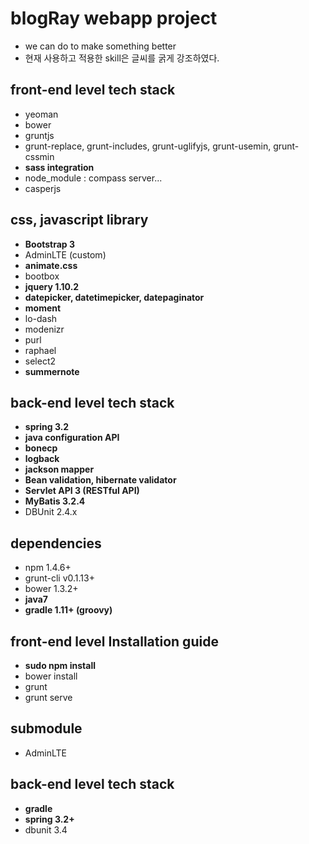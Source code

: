 # blogRay webapp project

- we can do to make something better
- 현재 사용하고 적용한 skill은 글씨를 굵게 강조하였다.

## front-end level tech stack

- yeoman
- bower
- gruntjs
- grunt-replace, grunt-includes, grunt-uglifyjs, grunt-usemin, grunt-cssmin
- **sass integration**
- node_module : compass server...
- casperjs

## css, javascript library

- **Bootstrap 3**
- AdminLTE (custom)
- **animate.css**
- bootbox
- **jquery 1.10.2**
- **datepicker, datetimepicker, datepaginator**
- **moment**
- lo-dash
- modenizr
- purl
- raphael
- select2
- **summernote**

## back-end level tech stack

- **spring 3.2**
- **java configuration API**
- **bonecp**
- **logback**
- **jackson mapper**
- **Bean validation, hibernate validator**
- **Servlet API 3 (RESTful API)**
- **MyBatis 3.2.4**
- DBUnit 2.4.x

## dependencies

- npm 1.4.6+
- grunt-cli v0.1.13+
- bower 1.3.2+
- **java7**
- **gradle 1.11+ (groovy)**

## front-end level Installation guide

- **sudo npm install**
- bower install
- grunt
- grunt serve

## submodule

- AdminLTE

## back-end level tech stack

- **gradle**
- **spring 3.2+**
- dbunit 3.4
